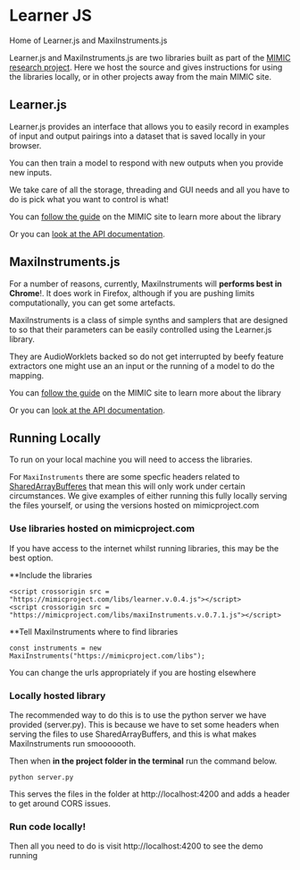 # Learner JS

Home of Learner.js and MaxiInstruments.js

Learner.js and MaxiInstruments.js are two libraries built as part of the [MIMIC
research project](https://mimicproject.com). Here we host the source and gives instructions
for using the libraries locally, or in other projects away from the main MIMIC site.


## Learner.js

Learner.js provides an interface that allows you to easily record in examples of input and output pairings into a dataset that is saved locally in your browser.

You can then train a model to respond with new outputs when you provide new inputs.

We take care of all the storage, threading and GUI needs and all you have to do is pick what you want to control is what!

You can [follow the guide](https://mimicproject.com/guides/learner) on the MIMIC site to learn more about the library

Or you can [look at the API documentation](https://www.doc.gold.ac.uk/~lmcca002/Learner.html).

## MaxiInstruments.js

For a number of reasons, currently, MaxiInstruments will **performs best in Chrome**!. It does work in Firefox, although if you are pushing limits computationally, you can get some artefacts.

MaxiInstruments is a class of simple synths and samplers that are designed to so that their parameters can be easily controlled using the Learner.js library.

They are AudioWorklets backed so do not get interrupted by beefy feature extractors one might use an an input or the running of a model to do the mapping.

You can [follow the guide](https://mimicproject.com/guides/maxi-instrument) on the MIMIC site to learn more about the library

Or you can [look at the API documentation](https://www.doc.gold.ac.uk/~lmcca002/MaxiInstrument.html).

## Running Locally

To run on your local machine you will need to access the libraries. 

For ``MaxiInstruments`` there are some specfic headers related to [SharedArrayBufferes](https://developer.mozilla.org/en-US/docs/Web/JavaScript/Reference/Global_Objects/SharedArrayBuffer#security_requirements) that mean this will only work under certain circumstances. We give examples of either running this fully locally serving the files yourself, or using the versions hosted on mimicproject.com

### Use libraries hosted on mimicproject.com

If you have access to the internet whilst running libraries, this may be the best option. 

**Include the libraries 
```
<script crossorigin src = "https://mimicproject.com/libs/learner.v.0.4.js"></script>
<script crossorigin src = "https://mimicproject.com/libs/maxiInstruments.v.0.7.1.js"></script>
```

**Tell MaxiInstruments where to find libraries 

```
const instruments = new MaxiInstruments("https://mimicproject.com/libs");
```

You can change the urls appropriately if you are hosting elsewhere

### Locally hosted library

The recommended way to do this is to use the python server we have provided (server.py). This is because we have to set some headers when serving the files to use SharedArrayBuffers, and this is what makes MaxiInstruments run smooooooth.

Then when **in the project folder in the terminal** run the command below.

```
python server.py
```

This serves the files in the folder at http://localhost:4200 and adds a header to get around CORS issues.


### Run code locally!

Then all you need to do is visit http://localhost:4200 to see the demo running

